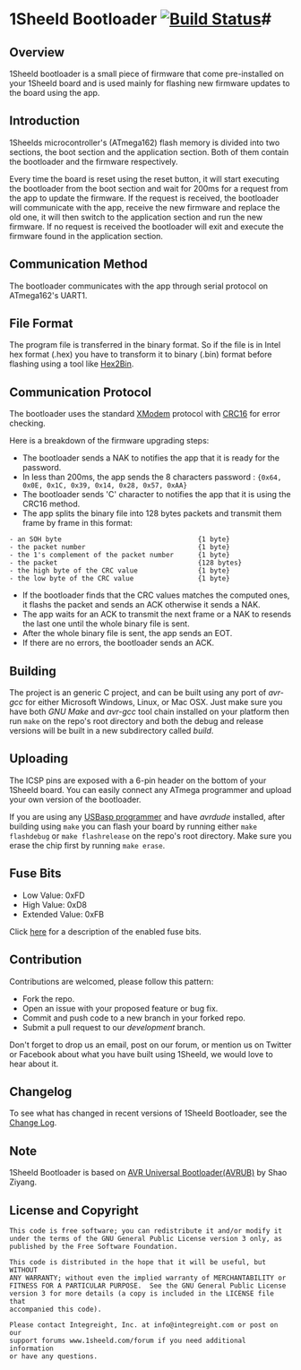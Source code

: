 # 1Sheeld Bootloader [![Build Status](https://travis-ci.org/Integreight/1Sheeld-Bootloader.svg?branch=master)](https://travis-ci.org/Integreight/1Sheeld-Bootloader)#

## Overview ##

1Sheeld bootloader is a small piece of firmware that come pre-installed on your 1Sheeld board and is used mainly for flashing new firmware updates to the board using the app. 

## Introduction ##

1Sheelds microcontroller's (ATmega162) flash memory is divided into two sections, the boot section and the application section. Both of them contain the bootloader and the firmware respectively. 
 
Every time the board is reset using the reset button, it will start executing the bootloader from the boot section and wait for 200ms for a request from the app to update the firmware. If the request is received, the bootloader will communicate with the app, receive the new firmware and replace the old one, it will then switch to the application section and run the new firmware. If no request is received the bootloader will exit and execute the firmware found in the application section. 
 
## Communication Method ##

The bootloader communicates with the app through serial protocol on ATmega162's UART1. 
 
## File Format ##

The program file is transferred in the binary format. So if the file is in Intel hex format (.hex) you have to transform it to binary (.bin) format before flashing using a tool like [Hex2Bin](http://hex2bin.sourceforge.net/). 
 
## Communication Protocol ##

The bootloader uses the standard [XModem](http://en.wikipedia.org/wiki/XMODEM) protocol with [CRC16](http://en.wikipedia.org/wiki/Cyclic_redundancy_check) for error checking.

Here is a breakdown of the firmware upgrading steps: 
 
- The bootloader sends a NAK to notifies the app that it is ready for the password. 
- In less than 200ms, the app sends the 8 characters password : ``` {0x64, 0x0E, 0x1C, 0x39, 0x14, 0x28, 0x57, 0xAA} ```
- The bootloader sends 'C' character to notifies the app that it is using the CRC16 method. 
- The app splits the binary file into 128 bytes packets and transmit them frame by frame in this format: 

``` 
- an SOH byte                                  {1 byte} 
- the packet number                            {1 byte} 
- the 1's complement of the packet number      {1 byte} 
- the packet                                   {128 bytes} 
- the high byte of the CRC value               {1 byte} 
- the low byte of the CRC value                {1 byte} 
```

- If the bootloader finds that the CRC values matches the computed ones, it flashs the packet and sends an ACK otherwise it sends a NAK. 
- The app waits for an ACK to transmit the next frame or a NAK to resends the last one until the whole binary file is sent. 
- After the whole binary file is sent, the app sends an EOT. 
- If there are no errors, the bootloader sends an ACK. 

## Building ##

The project is an generic C project, and can be built using any port of *avr-gcc* for either Microsoft Windows, Linux, or Mac OSX. Just make sure you have both *GNU Make* and *avr-gcc* tool chain installed on your platform then run ``` make ``` on the repo's root directory and both the debug and release versions will be built in a new subdirectory called *build*.

## Uploading ##

The ICSP pins are exposed with a 6-pin header on the bottom of your 1Sheeld board. You can easily connect any ATmega programmer and upload your own version of the bootloader.

If you are using any [USBasp programmer](http://www.fischl.de/usbasp/) and have *avrdude* installed, after building using ``` make ``` you can flash your board by running either ``` make flashdebug ``` or ``` make flashrelease ``` on the repo's root directory. Make sure you erase the chip first by running ``` make erase ```.
 
## Fuse Bits ##

- Low Value: 0xFD
- High Value: 0xD8
- Extended Value: 0xFB

Click [here](http://eleccelerator.com/fusecalc/fusecalc.php?chip=atmega162&LOW=FD&HIGH=D8&EXTENDED=FB&LOCKBIT=CC) for a description of the enabled fuse bits.

## Contribution ##

Contributions are welcomed, please follow this pattern:
- Fork the repo.
- Open an issue with your proposed feature or bug fix.
- Commit and push code to a new branch in your forked repo.
- Submit a pull request to our *development* branch.

Don't forget to drop us an email, post on our forum, or mention us on Twitter or Facebook about what you have built using 1Sheeld, we would love to hear about it.

## Changelog ##

To see what has changed in recent versions of 1Sheeld Bootloader, see the [Change Log](CHANGELOG.md).

## Note ##

1Sheeld Bootloader is based on [AVR Universal Bootloader(AVRUB)](http://sourceforge.net/projects/avrub) by Shao Ziyang.
 
## License and Copyright ##

```
This code is free software; you can redistribute it and/or modify it
under the terms of the GNU General Public License version 3 only, as
published by the Free Software Foundation.

This code is distributed in the hope that it will be useful, but WITHOUT
ANY WARRANTY; without even the implied warranty of MERCHANTABILITY or
FITNESS FOR A PARTICULAR PURPOSE.  See the GNU General Public License
version 3 for more details (a copy is included in the LICENSE file that
accompanied this code).

Please contact Integreight, Inc. at info@integreight.com or post on our
support forums www.1sheeld.com/forum if you need additional information
or have any questions.
```